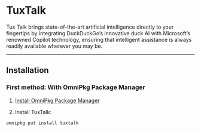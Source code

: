 # TuxTalk 

Tux Talk brings state-of-the-art artificial intelligence directly to your fingertips by integrating DuckDuckGo’s innovative duck AI with Microsoft’s renowned Copilot technology, ensuring that intelligent assistance is always readily available wherever you may be. 

---
## Installation

### First method: With OmniPkg Package Manager 

1. [Install OmniPkg Package Manager](https://github.com/maibloom/omnipkg-app)

2. Install TuxTalk:

```
omnipkg put install tuxtalk
```